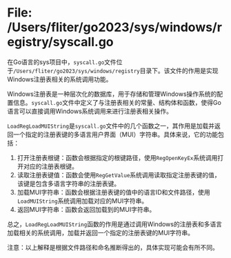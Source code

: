 # File: /Users/fliter/go2023/sys/windows/registry/syscall.go

在Go语言的sys项目中，`syscall.go`文件位于`/Users/fliter/go2023/sys/windows/registry`目录下。该文件的作用是实现Windows注册表相关的系统调用功能。

Windows注册表是一种层次化的数据库，用于存储和管理Windows操作系统的配置信息。`syscall.go`文件中定义了与注册表相关的常量、结构体和函数，使得Go语言可以直接调用Windows系统调用来进行注册表相关操作。

`LoadRegLoadMUIString`是`syscall.go`文件中的几个函数之一，其作用是加载并返回一个指定的注册表键的多语言用户界面（MUI）字符串。具体来说，它的功能包括：

1. 打开注册表根键：函数会根据指定的根键路径，使用`RegOpenKeyEx`系统调用打开对应的注册表根键。
2. 读取注册表键值：函数会使用`RegGetValue`系统调用读取指定注册表键的值，该键是包含多语言字符串的注册表键。
3. 加载MUI字符串：函数会根据注册表键的值中的语言ID和文件路径，使用`LoadMUIString`系统调用加载对应的MUI字符串。
4. 返回MUI字符串：函数会返回加载到的MUI字符串。

总之，`LoadRegLoadMUIString`函数的作用是通过调用Windows的注册表和多语言加载相关的系统调用，加载并返回一个指定的注册表键的MUI字符串。

注意：以上解释是根据文件路径和命名推断得出的，具体实现可能会有所不同。

